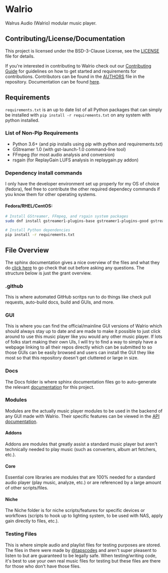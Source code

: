 # Walrio
Walrus Audio (Walrio) modular music player.

## Contributing/License/Documentation
This project is licensed under the BSD-3-Clause License, see the [LICENSE](LICENSE) file for details. 

If you're interested in contributing to Walrio check out our [Contributing Guide](CONTRIBUTING.md) for guidelines on how to get started and requirements for contributions. Contributors can be found in the [AUTHORS](AUTHORS) file in the repository. Documentation can be found [here](https://tapsoss.github.io/Walrio/api/).

## Requirements
`requirements.txt` is an up to date list of all Python packages that can simply be installed with `pip install -r requirements.txt` on any system with python installed.

### List of Non-Pip Requirements
- Python 3.6+ (and pip installs using pip with python and requirements.txt)
- GStreamer 1.0 (with gst-launch-1.0 command-line tool)
- FFmpeg (for most audio analysis and conversion)
- rsgain (for ReplayGain LUFS analysis in replaygain.py addon)

### Dependency install commands
I only have the developer environment set up properly for my OS of choice (fedora), feel free to contribute the other required dependecy commands if you know them for other operating systems.

#### Fedora/RHEL/CentOS:
```bash
# Install GStreamer, FFmpeg, and rsgain system packages
sudo dnf install gstreamer1-plugins-base gstreamer1-plugins-good gstreamer1-plugins-ugly gstreamer1-tools ffmpeg rsgain

# Install Python dependencies
pip install -r requirements.txt
```

## File Overview
The sphinx documentation gives a nice overview of the files and what they do [click here](https://tapsoss.github.io/Walrio/api/index.html#module-overview) to go check that out before asking any questions. The structure below is just the grant overview.

### .github
This is where automated GitHub scritps run to do things like check pull requests, auto-build docs, build and GUIs, and more.

### GUI
This is where you can find the official/mainline GUI versions of Walrio which should always stay up to date and are made to make it possible to just click around to use this music player like you would any other music player. If lots of folks start making their own UIs, I will try to find a way to simply have a webpage linking to all their repos directly which can be submitted to so those GUIs can be easily browsed and users can install the GUI they like most so that this repository doesn't get cluttered or large in size.

### Docs
The Docs folder is where sphinx documentation files go to auto-generate the relevant [documentation](https://tapsoss.github.io/Walrio/) for this project.

### Modules
Modules are the actually music player modules to be used in the backend of any GUI made with Walrio. Their specific features can be viewed in the [API documentation](https://tapsoss.github.io/Walrio/api/index.html).

#### Addons
Addons are modules that greatly assist a standard music player but aren't technically needed to play music (such as converters, album art fetchers, etc.).

#### Core
Essential core libraries are modules that are 100% needed for a standard audio player (play music, analyze, etc.) or are referenced by a large amount of other scripts/files.

#### Niche
The Niche folder is for niche scripts/features for specific devices or workflows (scripts to hook up to lighting system, to be used with NAS, apply gain directly to files, etc.).

### Testing Files
This is where simple audio and playlist files for testing purposes are stored. The files in there were made by [@tapscodes](https://github.com/tapscodes) and aren't super pleasent to listen to but are guaranteed to be legally safe. When testing/writing code, it's best to use your own real music files for testing but these files are there for those who don't have those files.